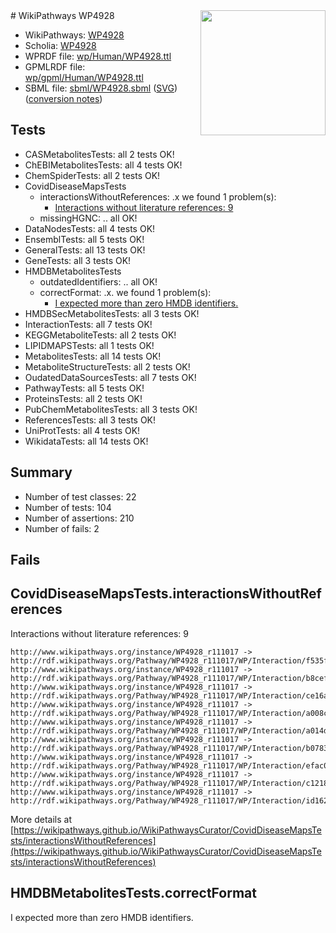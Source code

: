 <img style="float: right; width: 200px" src="../logo.png" />
# WikiPathways WP4928

* WikiPathways: [WP4928](https://identifiers.org/wikipathways:WP4928)
* Scholia: [WP4928](https://scholia.toolforge.org/wikipathways/WP4928)
* WPRDF file: [wp/Human/WP4928.ttl](../wp/Human/WP4928.ttl)
* GPMLRDF file: [wp/gpml/Human/WP4928.ttl](../wp/gpml/Human/WP4928.ttl)
* SBML file: [sbml/WP4928.sbml](../sbml/WP4928.sbml) ([SVG](../sbml/WP4928.svg)) ([conversion notes](../sbml/WP4928.txt))

## Tests
* CASMetabolitesTests: all 2 tests OK!
* ChEBIMetabolitesTests: all 4 tests OK!
* ChemSpiderTests: all 2 tests OK!
* CovidDiseaseMapsTests
    * interactionsWithoutReferences: .x we found 1 problem(s):
        * [Interactions without literature references: 9](#2e295937)
    * missingHGNC: .. all OK!
* DataNodesTests: all 4 tests OK!
* EnsemblTests: all 5 tests OK!
* GeneralTests: all 13 tests OK!
* GeneTests: all 3 tests OK!
* HMDBMetabolitesTests
    * outdatedIdentifiers: .. all OK!
    * correctFormat: .x. we found 1 problem(s):
        * [I expected more than zero HMDB identifiers.](#ad154c1e)
* HMDBSecMetabolitesTests: all 3 tests OK!
* InteractionTests: all 7 tests OK!
* KEGGMetaboliteTests: all 2 tests OK!
* LIPIDMAPSTests: all 1 tests OK!
* MetabolitesTests: all 14 tests OK!
* MetaboliteStructureTests: all 2 tests OK!
* OudatedDataSourcesTests: all 7 tests OK!
* PathwayTests: all 5 tests OK!
* ProteinsTests: all 2 tests OK!
* PubChemMetabolitesTests: all 3 tests OK!
* ReferencesTests: all 3 tests OK!
* UniProtTests: all 4 tests OK!
* WikidataTests: all 14 tests OK!


## Summary

* Number of test classes: 22
* Number of tests: 104
* Number of assertions: 210
* Number of fails: 2

## Fails

<a name="2e295937" />

## CovidDiseaseMapsTests.interactionsWithoutReferences

Interactions without literature references: 9
```
http://www.wikipathways.org/instance/WP4928_r111017 -> http://rdf.wikipathways.org/Pathway/WP4928_r111017/WP/Interaction/f535f
http://www.wikipathways.org/instance/WP4928_r111017 -> http://rdf.wikipathways.org/Pathway/WP4928_r111017/WP/Interaction/b8cef
http://www.wikipathways.org/instance/WP4928_r111017 -> http://rdf.wikipathways.org/Pathway/WP4928_r111017/WP/Interaction/ce16a
http://www.wikipathways.org/instance/WP4928_r111017 -> http://rdf.wikipathways.org/Pathway/WP4928_r111017/WP/Interaction/a008c
http://www.wikipathways.org/instance/WP4928_r111017 -> http://rdf.wikipathways.org/Pathway/WP4928_r111017/WP/Interaction/a014d
http://www.wikipathways.org/instance/WP4928_r111017 -> http://rdf.wikipathways.org/Pathway/WP4928_r111017/WP/Interaction/b0783
http://www.wikipathways.org/instance/WP4928_r111017 -> http://rdf.wikipathways.org/Pathway/WP4928_r111017/WP/Interaction/efac0
http://www.wikipathways.org/instance/WP4928_r111017 -> http://rdf.wikipathways.org/Pathway/WP4928_r111017/WP/Interaction/c1218
http://www.wikipathways.org/instance/WP4928_r111017 -> http://rdf.wikipathways.org/Pathway/WP4928_r111017/WP/Interaction/id162d3abe
```

More details at [https://wikipathways.github.io/WikiPathwaysCurator/CovidDiseaseMapsTests/interactionsWithoutReferences](https://wikipathways.github.io/WikiPathwaysCurator/CovidDiseaseMapsTests/interactionsWithoutReferences)

<a name="ad154c1e" />

## HMDBMetabolitesTests.correctFormat

I expected more than zero HMDB identifiers.
